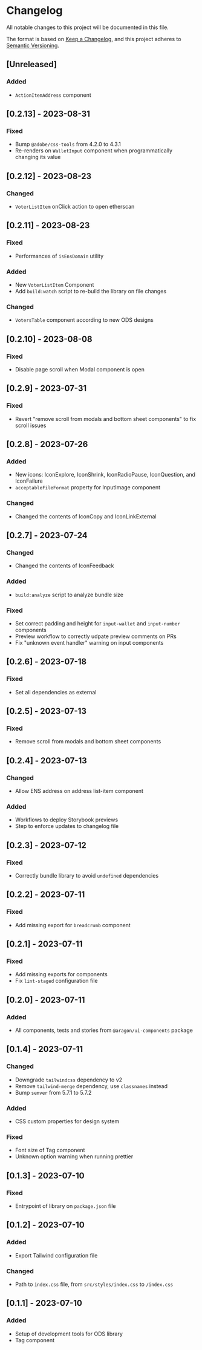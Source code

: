 # Changelog

All notable changes to this project will be documented in this file.

The format is based on [Keep a Changelog](https://keepachangelog.com/en/1.0.0/),
and this project adheres to [Semantic Versioning](https://semver.org/spec/v2.0.0.html).

## [Unreleased]

### Added

-   `ActionItemAddress` component

## [0.2.13] - 2023-08-31

### Fixed

-   Bump `@adobe/css-tools` from 4.2.0 to 4.3.1
-   Re-renders on `WalletInput` component when programmatically changing its value

## [0.2.12] - 2023-08-23

### Changed

-   `VoterListItem` onClick action to open etherscan

## [0.2.11] - 2023-08-23

### Fixed

-   Performances of `isEnsDomain` utility

### Added

-   New `VoterListItem` Component
-   Add `build:watch` script to re-build the library on file changes

### Changed

-   `VotersTable` component according to new ODS designs

## [0.2.10] - 2023-08-08

### Fixed

-   Disable page scroll when Modal component is open

## [0.2.9] - 2023-07-31

### Fixed

-   Revert "remove scroll from modals and bottom sheet components" to fix scroll issues

## [0.2.8] - 2023-07-26

### Added

-   New icons: IconExplore, IconShrink, IconRadioPause, IconQuestion, and IconFailure
-   `acceptableFileFormat` property for InputImage component

### Changed

-   Changed the contents of IconCopy and IconLinkExternal

## [0.2.7] - 2023-07-24

### Changed

-   Changed the contents of IconFeedback

### Added

-   `build:analyze` script to analyze bundle size

### Fixed

-   Set correct padding and height for `input-wallet` and `input-number` components
-   Preview workflow to correctly udpate preview comments on PRs
-   Fix "unknown event handler" warning on input components

## [0.2.6] - 2023-07-18

### Fixed

-   Set all dependencies as external

## [0.2.5] - 2023-07-13

### Fixed

-   Remove scroll from modals and bottom sheet components

## [0.2.4] - 2023-07-13

### Changed

-   Allow ENS address on address list-item component

### Added

-   Workflows to deploy Storybook previews
-   Step to enforce updates to changelog file

## [0.2.3] - 2023-07-12

### Fixed

-   Correctly bundle library to avoid `undefined` dependencies

## [0.2.2] - 2023-07-11

### Fixed

-   Add missing export for `breadcrumb` component

## [0.2.1] - 2023-07-11

### Fixed

-   Add missing exports for components
-   Fix `lint-staged` configuration file

## [0.2.0] - 2023-07-11

### Added

-   All components, tests and stories from `@aragon/ui-components` package

## [0.1.4] - 2023-07-11

### Changed

-   Downgrade `tailwindcss` dependency to v2
-   Remove `tailwind-merge` dependency, use `classnames` instead
-   Bump `semver` from 5.7.1 to 5.7.2

### Added

-   CSS custom properties for design system

### Fixed

-   Font size of Tag component
-   Unknown option warning when running prettier

## [0.1.3] - 2023-07-10

### Fixed

-   Entrypoint of library on `package.json` file

## [0.1.2] - 2023-07-10

### Added

-   Export Tailwind configuration file

### Changed

-   Path to `index.css` file, from `src/styles/index.css` to `/index.css`

## [0.1.1] - 2023-07-10

### Added

-   Setup of development tools for ODS library
-   Tag component
